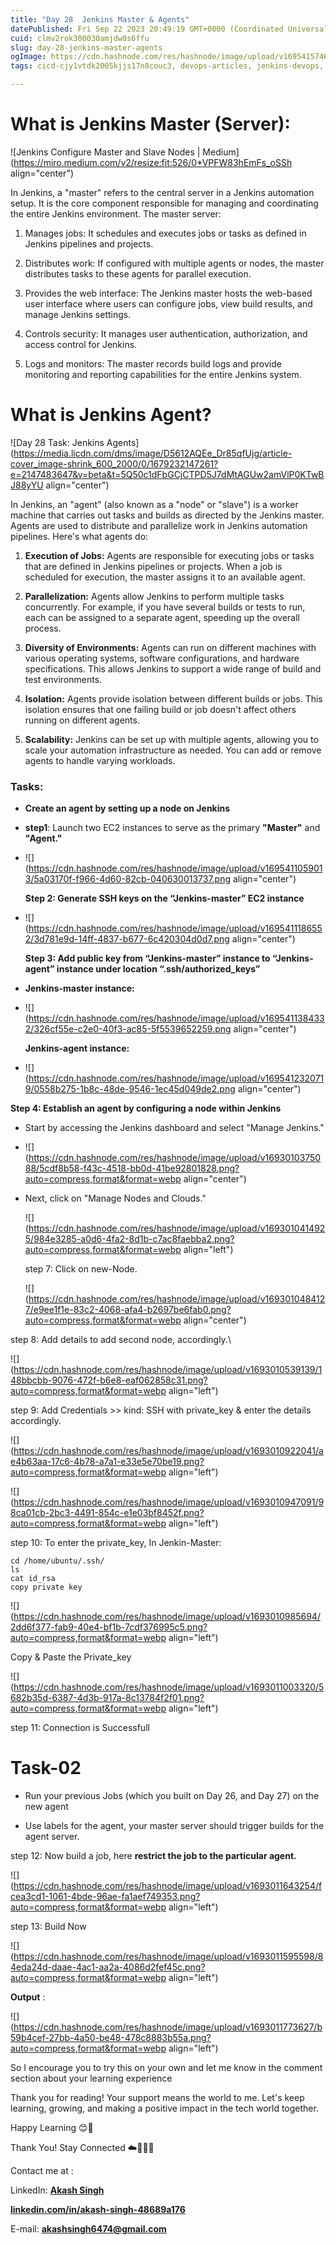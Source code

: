 ```yaml
---
title: "Day 28  Jenkins Master & Agents"
datePublished: Fri Sep 22 2023 20:49:19 GMT+0000 (Coordinated Universal Time)
cuid: clmv2rok300030amjdw0s6ffu
slug: day-28-jenkins-master-agents
ogImage: https://cdn.hashnode.com/res/hashnode/image/upload/v1695415746886/e66ef728-d1a3-4691-a8ab-557c290b74f6.png
tags: cicd-cjy1vtdk2005kjjs17n8couc3, devops-articles, jenkins-devops, 90daysofdevops

---
```


# What is Jenkins Master (Server):

![Jenkins Configure Master and Slave Nodes | Medium](https://miro.medium.com/v2/resize:fit:526/0*VPFW83hEmFs_oSSh align="center")

In Jenkins, a "master" refers to the central server in a Jenkins automation setup. It is the core component responsible for managing and coordinating the entire Jenkins environment. The master server:

1. Manages jobs: It schedules and executes jobs or tasks as defined in Jenkins pipelines and projects.
    
2. Distributes work: If configured with multiple agents or nodes, the master distributes tasks to these agents for parallel execution.
    
3. Provides the web interface: The Jenkins master hosts the web-based user interface where users can configure jobs, view build results, and manage Jenkins settings.
    
4. Controls security: It manages user authentication, authorization, and access control for Jenkins.
    
5. Logs and monitors: The master records build logs and provide monitoring and reporting capabilities for the entire Jenkins system.
    

# What is Jenkins Agent?

![Day 28 Task: Jenkins Agents](https://media.licdn.com/dms/image/D5612AQEe_Dr85qfUjg/article-cover_image-shrink_600_2000/0/1679232147261?e=2147483647&v=beta&t=5Q50c1dFbGCjCTPD5J7dMtAGUw2amVlP0KTwBJ88yYU align="center")

In Jenkins, an "agent" (also known as a "node" or "slave") is a worker machine that carries out tasks and builds as directed by the Jenkins master. Agents are used to distribute and parallelize work in Jenkins automation pipelines. Here's what agents do:

1. **Execution of Jobs:** Agents are responsible for executing jobs or tasks that are defined in Jenkins pipelines or projects. When a job is scheduled for execution, the master assigns it to an available agent.
    
2. **Parallelization:** Agents allow Jenkins to perform multiple tasks concurrently. For example, if you have several builds or tests to run, each can be assigned to a separate agent, speeding up the overall process.
    
3. **Diversity of Environments:** Agents can run on different machines with various operating systems, software configurations, and hardware specifications. This allows Jenkins to support a wide range of build and test environments.
    
4. **Isolation:** Agents provide isolation between different builds or jobs. This isolation ensures that one failing build or job doesn't affect others running on different agents.
    
5. **Scalability:** Jenkins can be set up with multiple agents, allowing you to scale your automation infrastructure as needed. You can add or remove agents to handle varying workloads.
    

### **Tasks:**

* **Create an agent by setting up a node on Jenkins**
    
* **step1**: Launch two EC2 instances to serve as the primary **"Master"** and **"Agent."**
    
* ![](https://cdn.hashnode.com/res/hashnode/image/upload/v1695411059013/5a03170f-f966-4d60-82cb-040630013737.png align="center")
    
    **Step 2: Generate SSH keys on the “Jenkins-master” EC2 instance**
    
* ![](https://cdn.hashnode.com/res/hashnode/image/upload/v1695411186552/3d781e9d-14ff-4837-b677-6c420304d0d7.png align="center")
    
    **Step 3: Add public key from “Jenkins-master” instance to “Jenkins-agent” instance under location “.ssh/authorized\_keys”**
    
* **Jenkins-master instance:**
    
* ![](https://cdn.hashnode.com/res/hashnode/image/upload/v1695411384332/326cf55e-c2e0-40f3-ac85-5f5539652259.png align="center")
    
    **Jenkins-agent instance:**
    
* ![](https://cdn.hashnode.com/res/hashnode/image/upload/v1695412320719/0558b275-1b8c-48de-9546-1ec45d049de2.png align="center")
    

**Step 4: Establish an agent by configuring a node within Jenkins**

* Start by accessing the Jenkins dashboard and select "Manage Jenkins."
    
* ![](https://cdn.hashnode.com/res/hashnode/image/upload/v1693010375088/5cdf8b58-f43c-4518-bb0d-41be92801828.png?auto=compress,format&format=webp align="center")
    
* Next, click on "Manage Nodes and Clouds."
    
    ![](https://cdn.hashnode.com/res/hashnode/image/upload/v1693010414925/984e3285-a0d6-4fa2-8d1b-c7ac8faebba2.png?auto=compress,format&format=webp align="left")
    
    step 7: Click on new-Node.
    
    ![](https://cdn.hashnode.com/res/hashnode/image/upload/v1693010484127/e9ee1f1e-83c2-4068-afa4-b2697be6fab0.png?auto=compress,format&format=webp align="center")
    

step 8: Add details to add second node, accordingly.\\

![](https://cdn.hashnode.com/res/hashnode/image/upload/v1693010539139/148bbcbb-9076-472f-b6e8-eaf062858c31.png?auto=compress,format&format=webp align="left")

step 9: Add Credentials &gt;&gt; kind: SSH with private\_key & enter the details accordingly.

![](https://cdn.hashnode.com/res/hashnode/image/upload/v1693010922041/ae4b63aa-17c6-4b78-a7a1-e33e5e70be19.png?auto=compress,format&format=webp align="left")

![](https://cdn.hashnode.com/res/hashnode/image/upload/v1693010947091/98ca01cb-2bc3-4491-854c-e1e03bf8452f.png?auto=compress,format&format=webp align="left")

step 10: To enter the private\_key, In Jenkin-Master:

```plaintext
cd /home/ubuntu/.ssh/
ls
cat id_rsa
copy private key
```

![](https://cdn.hashnode.com/res/hashnode/image/upload/v1693010985694/2dd6f377-fab9-40e4-bf1b-7cdf376995c5.png?auto=compress,format&format=webp align="left")

Copy & Paste the Private\_key

![](https://cdn.hashnode.com/res/hashnode/image/upload/v1693011003320/5682b35d-6387-4d3b-917a-8c13784f2f01.png?auto=compress,format&format=webp align="left")

step 11: Connection is Successfull

# **Task-02**

* Run your previous Jobs (which you built on Day 26, and Day 27) on the new agent
    
* Use labels for the agent, your master server should trigger builds for the agent server.
    

step 12: Now build a job, here **restrict the job to the particular agent.**

![](https://cdn.hashnode.com/res/hashnode/image/upload/v1693011643254/fcea3cd1-1061-4bde-96ae-fa1aef749353.png?auto=compress,format&format=webp align="left")

step 13: Build Now

![](https://cdn.hashnode.com/res/hashnode/image/upload/v1693011595598/84eda24d-daae-4ac1-aa2a-4086d2fef45c.png?auto=compress,format&format=webp align="left")

**Output** :

![](https://cdn.hashnode.com/res/hashnode/image/upload/v1693011773627/b59b4cef-27bb-4a50-be48-478c8883b55a.png?auto=compress,format&format=webp align="left")

So I encourage you to try this on your own and let me know in the comment section about your learning experience

Thank you for reading! Your support means the world to me. Let's keep learning, growing, and making a positive impact in the tech world together.

Happy Learning 😊🙌

Thank You! Stay Connected ☁️👩‍💻🌈

Contact me at :

LinkedIn: [**Akash Singh**](https://in.linkedin.com/in/akash-singh-70o?trk=profile-badge)

[**linkedin.com/in/akash-singh-48689a176**](http://linkedin.com/in/akash-singh-48689a176)

E-mail: [**akashsingh6474@gmail.com**](mailto:akashsingh6474@gmail.com)
